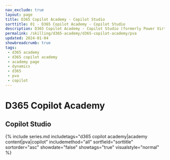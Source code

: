 ```yaml
---
nav_exclude: true
layout: page
title: D365 Copilot Academy - Copilot Studio
sorttitle: 01 - D365 Copilot Academy - Copilot Studio
description: D365 Copilot Academy - Copilot Studio (formerly Power Virtual Agent)
permalink: /skilling/d365-academy/d365-copilot-academy/pva
updated: 2024-01-04
showbreadcrumb: true
tags: 
 - d365 academy
 - d365 copilot academy
 - academy page
 - dynamics
 - d365
 - pva
 - copilot
---
```


# D365 Copilot Academy

## Copilot Studio

{% include series.md 
    includetags="d365 copilot academy|academy content|pva|copilot" 
    includemethod="all" 
    sortfield="sorttitle" sortorder="asc" showdate="false" showtags="true" 
    visualstyle="normal"
%}

